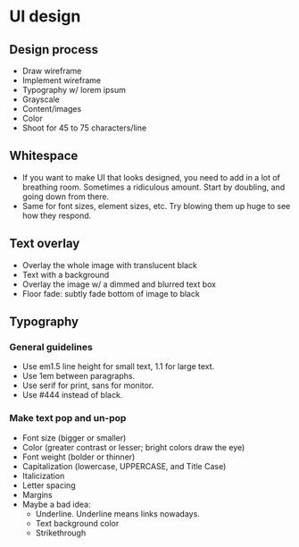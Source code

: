 UI design
=========

Design process
--------------

- Draw wireframe
- Implement wireframe
- Typography w/ lorem ipsum
- Grayscale
- Content/images
- Color
- Shoot for 45 to 75 characters/line


Whitespace
----------

- If you want to make UI that looks designed, you need to add in a lot of breathing room. Sometimes a ridiculous amount. Start by doubling, and going down from there.
- Same for font sizes, element sizes, etc. Try blowing them up huge to see how they respond.


Text overlay
------------

- Overlay the whole image with translucent black
- Text with a background
- Overlay the image w/ a dimmed and blurred text box
- Floor fade: subtly fade bottom of image to black


Typography
----------

### General guidelines

- Use em1.5 line height for small text, 1.1 for large text.
- Use 1em between paragraphs.
- Use serif for print, sans for monitor.
- Use \#444 instead of black.


### Make text pop and un-pop

- Font size (bigger or smaller)
- Color (greater contrast or lesser; bright colors draw the eye)
- Font weight (bolder or thinner)
- Capitalization (lowercase, UPPERCASE, and Title Case)
- Italicization
- Letter spacing
- Margins
- Maybe a bad idea:
    - Underline. Underline means links nowadays.
    - Text background color
    - Strikethrough
